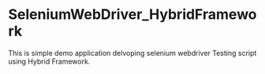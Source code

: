 # SeleniumWebDriver_HybridFramework

This is simple demo application delvoping selenium webdriver Testing script using Hybrid Framework. 
